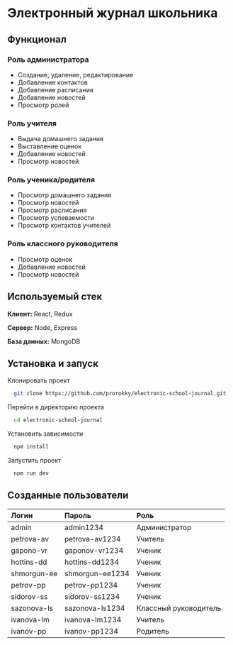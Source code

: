 
# Электронный журнал школьника

## Функционал

### Роль администратора

* Создание, удаление, редактирование
* Добавление контактов
* Добавление расписания
* Добавление новостей
* Просмотр ролей

### Роль учителя

* Выдача домашнего задания
* Выставление оценок
* Добавление новостей
* Просмотр новостей

### Роль ученика/родителя

* Просмотр домашнего задания
* Просмотр новостей
* Просмотр расписания
* Просмотр успеваемости
* Просмотр контактов учителей

### Роль классного руководителя

* Просмотр оценок
* Добавление новостей
* Просмотр новостей

## Используемый стек

**Клиент:** React, Redux

**Сервер:** Node, Express

**База данных:** MongoDB

## Установка и запуск

Клонировать проект

```bash
  git clone https://github.com/prorokky/electronic-school-journal.git
```

Перейти в директорию проекта

```bash
  cd electronic-school-journal
```

Установить зависимости

```bash
  npm install
```

Запустить проект

```bash
  npm run dev
```

## Созданные пользователи


| Логин     | Пароль   | Роль                |
| :-------- | :------- | :-------------------|
| admin | admin1234 | Администратор |
| petrova-av | petrova-av1234 | Учитель |
| gapono-vr | gaponov-vr1234 | Ученик |
| hottins-dd | hottins-dd1234 | Ученик |
| shmorgun-ee | shmorgun-ee1234 | Ученик |
| petrov-pp | petrov-pp1234 | Ученик |
| sidorov-ss | sidorov-ss1234 | Ученик |
| sazonova-ls | sazonova-ls1234 | Классный руководитель |
| ivanova-lm | ivanova-lm1234 | Учитель |
| ivanov-pp | ivanov-pp1234 | Родитель |

